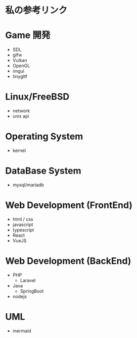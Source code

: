 # 私の参考リンク

# Game 開発
- SDL
- glfw
- Vulkan
- OpenGL
- imgui
- tinygltf
# Linux/FreeBSD 
- network
- unix api
# Operating System
- kernel
# DataBase System
- mysql/mariadb

# Web Development (FrontEnd)
- html / css
- javascript
- typescript
- React
- VueJS

# Web Development (BackEnd)
- PHP
    - Laravel
- Java
    - SpringBoot
- nodejs
  
# UML 
- mermaid





